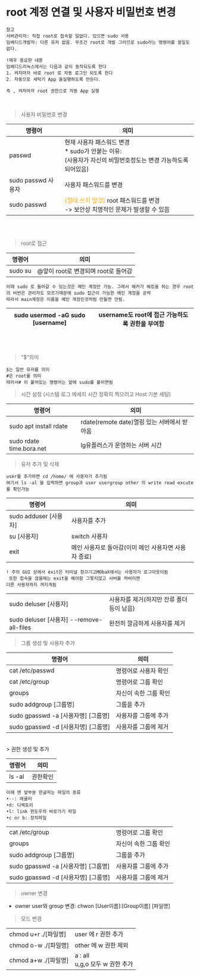 # root 계정 연결 및 사용자 비밀번호 변경

```
참고
서버관리자: 직접 root로 접속할 일없다. 있으면 sudo 사용
임베디드개발자: 다른 유저 없음. 무조건 root로 개발 그러므로 sudo라는 명령어를 쓸일도 없다.
```

```
!매우 중요한 내용
임베디드리눅스에서는 다음과 같이 동작되도록 한다
1. 켜자마자 바로 root 로 자동 로그인 되도록 한다
2. 자동으로 세탁기 App 을실행하도록 만든다.

즉 , 켜자마자 root 권한으로 자동 App 실행
```

<br> 

> 사용자 비밀번호 변경
> 
|명령어|의미|
|---|---|
|passwd|현재 사용자 패스워드 변경<br>* sudo가 안붙는 이유:<br> (사용자가 자신의 비밀번호정도는 변경 가능하도록 되어있음)|
|sudo passwd 사용자| 사용자 패스워드를 변경 |
|sudo passwd |<span style="color:orange">(절대 쓰지 말것)</span> root 패스워드를 변경<br> -> 보안상 치명적인 문제가 발생할 수 있음 |

<br> 
<br> 

> root로 접근

|명령어|의미|
|---|---|
|sudo su| @앞이 root로 변경되며 root로 들어감|
```
이때 sudo 로 들어갈 수 있는것은 메인 계정만 가능. 그래서 해커가 해킹을 하는 경우 root의 비번은 관리자도 모르기때문에 sudo 접근이 가능한 메인 계정을 공략
따라서 main계정은 이름을 메인 게정인것처럼 만들면 안됨.
```
|sudo usermod -aG sudo [username]| username도 root에 접근 가능하도록 권한을 부여함 |
|---|---|

<br> 
<br> 

> "$"의미
```
$는 일반 유저를 의미
#은 root를 의미
따라서# 이 붙어있는 명령어는 앞에 sudo를 붙이면됨
```

>시간 설정 (시스템 로그 메세지 시간 정확히 찍으려고 Host 기본 세팅)

|명령어|의미|
|---|---|
|sudo apt install rdate| rdate(remote date)멀링 있는 서버에서 받아옴|
|sudo rdate time.bora.net| lg유플러스가 운영하는 서버 시간|

> 유저 추가 및 삭제
```
user를 추가하면 cd /home/ 에 사용자가 추가됨
여기서 ls -al 을 입력하면 group과 user usergroup other 의 write read excute를 확인가능
```

|명령어|의미|
|---|---|
|sudo adduser [사용자]| 사용자를 추가|
| su [사용자] | switch 사용자|
| exit | 메인 사용자로 돌아감(이미 메인 사용자면 사용자 종료)| 
```
! 주의 GUI 상에서 exit은 터미널 창끄기고MObaX에서는 사용자가 로그아웃이됨
 또한 접속을 끊을때는 exit을 해야함 그렇지않고 서버를 꺼버리면
다른 사용자까지 꺼지게됨
```
|||
|---|---|
|sudo deluser [사용자]| 사용자를 제거(하지만 잔류 폴더등이 남음)|
|sudo deluser [사용자] --remove-all-files| 완전히 깔금하게 사용자를 제거|

> 그룹 생성 및 사용자 추가

|명령어|의미|
|---|---|
|cat /etc/passwd| 명령어로 사용자 확인|
|cat /etc/group| 명령어로 그룹 확인|
|groups|자신이 속한 그룹 확인|
|sudo addgroup [그룹명]|그룹을 추가|
|sudo gpasswd -a [사용자명] [그룹명]| 사용자를 그룹에 추가|
|sudo gpasswd -d [사용자명] [그룹명]| 사용자를 그룹에 제거|
<br>
> 권한 생성 및 추가

|명령어|의미|
|---|---|
|ls -al| 권한확인|
```
이때 맨 앞부분 한글자는 파일의 종류
•--: 레귤러
•d: 디렉토리
•l: link 윈도우의 바로가기 파일
•c or b: 장치파일
```

|||
|---|---|
|cat /etc/group| 명령어로 그룹 확인|
|groups|자신이 속한 그룹 확인|
|sudo addgroup [그룹명]|그룹을 추가|
|sudo gpasswd -a [사용자명] [그룹명]| 사용자를 그룹에 추가|
|sudo gpasswd -d [사용자명] [그룹명]| 사용자를 그룹에 제거|

> owner 변경
- owner user와 group 변경: chwon [User이름]:[Group이름]  [파일명]


> 모드 변경

|||
|---|----|
|chmod u+r ./[파일명]|user 에 r 권한 추가|
|chmod o-w ./[파일명]|other 에 w 권한 제외|
|chmod a+w ./[파일명]|a : all<br> u,g,o 모두 w 권한 추가|